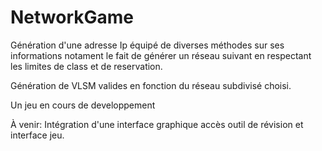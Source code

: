 # NetworkGame

Génération d'une adresse Ip équipé de diverses méthodes sur ses informations
notament le fait de générer un réseau suivant en respectant les limites de class et de reservation.

Génération de VLSM valides en fonction du réseau subdivisé choisi.

Un jeu en cours de developpement


À venir: Intégration d'une interface graphique accès outil de révision et interface jeu.